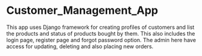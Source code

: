 # Customer_Management_App
This app uses Django framework for creating profiles of customers and list the products and status of products bought by them. This also includes the login page, register page and forgot password option. The admin here have access for updating, deleting and also placing new orders.
